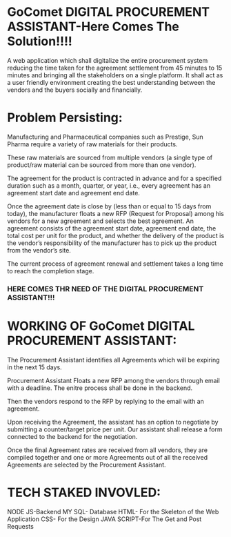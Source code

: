 # GoComet DIGITAL PROCUREMENT ASSISTANT-Here Comes The Solution!!!!

A web application which shall digitalize the entire procurement system reducing the time taken for the agreement settlement from 45 minutes to 15 minutes and bringing all the stakeholders on a single platform. It shall act as a user friendly environment creating the best understanding between the vendors and the buyers socially and financially.

# Problem Persisting:

Manufacturing and Pharmaceutical companies such as Prestige, Sun Pharma require a variety of raw materials for their products.

These raw materials are sourced from multiple vendors (a single type of product/raw material can be sourced from more than one vendor). 

The agreement for the product is contracted in advance and for a specified duration such as a month, quarter, or year, i.e., every agreement has an agreement start date and agreement end date. 

Once the agreement date is close by (less than or equal to 15 days from today), the manufacturer floats a new RFP (Request for Proposal) among his vendors for a new agreement and selects the best agreement. An agreement consists of the agreement start date, agreement end date, the total cost per unit for the product, and whether the delivery of the product is the vendor’s responsibility of the manufacturer has to pick up the product from the vendor’s site.


The current process of agreement renewal and settlement takes a long time to reach the completion stage.

### HERE COMES THR NEED OF THE DIGITAL PROCUREMENT ASSISTANT!!!

# WORKING OF GoComet DIGITAL PROCUREMENT ASSISTANT:

The Procurement Assistant identifies all Agreements which will be expiring in the next 15 days.

Procurement Assistant Floats a new RFP among the vendors through email with a deadline. The enitre process shall be done in the backend.

Then the vendors respond to the RFP by replying to the email with an agreement.

Upon receiving the Agreement, the assistant has an option to negotiate by submitting a counter/target price per unit. Our assistant shall release a form connected to the backend for the negotiation.

Once the final Agreement rates are received from all vendors, they are compiled together and one or more Agreements out of all the received Agreements are selected by the Procurement Assistant.


# TECH STAKED INVOVLED:

NODE JS-Backend
MY SQL- Database
HTML- For the Skeleton of the Web Application
CSS- For the Design
JAVA SCRIPT-For The Get and Post Requests
